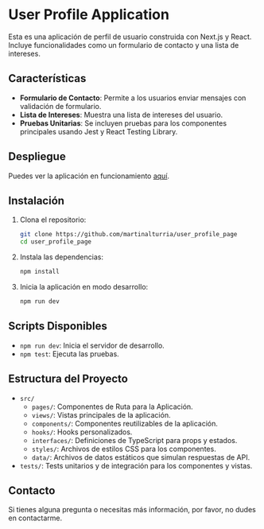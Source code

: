 # User Profile Application

Esta es una aplicación de perfil de usuario construida con Next.js y React. Incluye funcionalidades como un formulario de contacto y una lista de intereses.

## Características

-   **Formulario de Contacto**: Permite a los usuarios enviar mensajes con validación de formulario.
-   **Lista de Intereses**: Muestra una lista de intereses del usuario.
-   **Pruebas Unitarias**: Se incluyen pruebas para los componentes principales usando Jest y React Testing Library.

## Despliegue

Puedes ver la aplicación en funcionamiento [aquí](https://user-profile-page-lake.vercel.app).

## Instalación

1. Clona el repositorio:

    ```sh
    git clone https://github.com/martinalturria/user_profile_page
    cd user_profile_page
    ```

2. Instala las dependencias:

    ```sh
    npm install
    ```

3. Inicia la aplicación en modo desarrollo:

    ```sh
    npm run dev
    ```

## Scripts Disponibles

-   `npm run dev`: Inicia el servidor de desarrollo.
-   `npm test`: Ejecuta las pruebas.

## Estructura del Proyecto

-   `src/`
    -   `pages/`: Componentes de Ruta para la Aplicación.
    -   `views/`: Vistas principales de la aplicación.
    -   `components/`: Componentes reutilizables de la aplicación.
    -   `hooks/`: Hooks personalizados.
    -   `interfaces/`: Definiciones de TypeScript para props y estados.
    -   `styles/`: Archivos de estilos CSS para los componentes.
    -   `data/`: Archivos de datos estáticos que simulan respuestas de API.
-   `tests/`: Tests unitarios y de integración para los componentes y vistas.

## Contacto

Si tienes alguna pregunta o necesitas más información, por favor, no dudes en contactarme.
